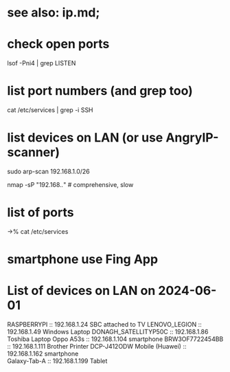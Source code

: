 # see also: ip.md; 

# check open ports
lsof -Pni4 | grep LISTEN

# list port numbers (and grep too)
cat /etc/services | grep -i SSH

# list devices on LAN  (or use AngryIP-scanner)
sudo arp-scan 192.168.1.0/26

nmap -sP "192.168.*.*" # comprehensive, slow 

# list of ports
->% cat /etc/services 

# smartphone use Fing App
# List of devices on LAN on 2024-06-01
RASPBERRYPI             :: 192.168.1.24  SBC attached to TV
LENOVO_LEGION           :: 192.168.1.49  Windows Laptop
DONAGH_SATELLITYP50C    :: 192.168.1.86  Toshiba Laptop
Oppo A53s               :: 192.168.1.104 smartphone 
BRW3OF7722454BB         :: 192.168.1.111 Brother Printer    DCP-J412ODW
Mobile (Huawei)         :: 192.168.1.162 smartphone  
Galaxy-Tab-A            :: 192.168.1.199 Tablet



